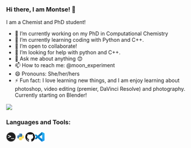 ### Hi there, I am Montse! 👋

I am a Chemist and PhD student!
- 🔭 I’m currently working on my PhD in Computational Chemistry
- 🌱 I’m currently learning coding with Python and C++.
- 👯 I’m open to collaborate!
- 🤔 I’m looking for help with python and C++.
- 💬 Ask me about anything :blush:
- 📫 How to reach me: @moon_experiment
- 😄 Pronouns: She/her/hers
- ⚡ Fun fact: I love learning new things, and I am enjoy learning about photoshop, video editing (premier, DaVinci Resolve) and photography. Currently starting on Blender! 



<a href="https://github.com/montserratamion/github-readme-stats"><img align="center" src="https://github-readme-stats.vercel.app/api?username=montserratamion&show_icons=true&include_all_commits=true&theme=buefy&hide_border=true"/></a>

  ### Languages and Tools:
<img align="left" alt="Terminal" width="26px" src="https://raw.githubusercontent.com/github/explore/80688e429a7d4ef2fca1e82350fe8e3517d3494d/topics/terminal/terminal.png" />
<img align="left" alt="python" width="26px" src="https://raw.githubusercontent.com/github/explore/80688e429a7d4ef2fca1e82350fe8e3517d3494d/topics/python/python.png" />
<img align="left" alt="GitHub" width="26px" src="https://raw.githubusercontent.com/github/explore/78df643247d429f6cc873026c0622819ad797942/topics/github/github.png" />
<img align="left" alt="Visual Studio Code" width="26px" src="https://raw.githubusercontent.com/github/explore/80688e429a7d4ef2fca1e82350fe8e3517d3494d/topics/visual-studio-code/visual-studio-code.png" />
<br />
